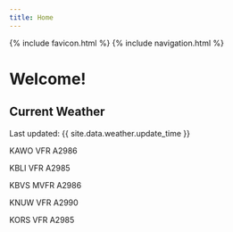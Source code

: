 ```yaml
---
title: Home
---
```

{% include favicon.html %}
{% include navigation.html %}
# Welcome!

## Current Weather

Last updated: {{ site.data.weather.update_time }}

KAWO VFR A2986

KBLI VFR A2985

KBVS MVFR A2986

KNUW VFR A2990

KORS VFR A2985


